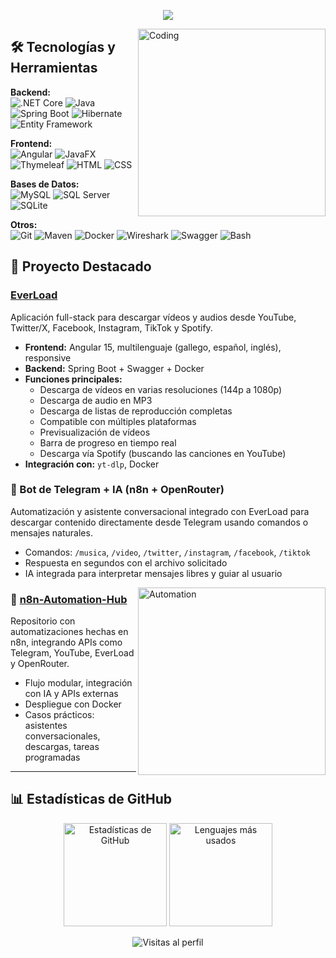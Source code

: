 <p align="center">
  <a href="https://github.com/DenverCoder1/readme-typing-svg">
    <img src="https://readme-typing-svg.herokuapp.com?font=Time+New+Roman&color=cyan&size=25&center=true&vCenter=true&width=600&height=100&lines=Hola,+Soy+Xián+Durán!;Junior+Software+Developer">
  </a>
</p>

<img align="right" alt="Coding" width="300" src="https://cdn.dribbble.com/users/1277312/screenshots/14733298/media/39b1045e593737587dd60e42c8422d1f.gif">

## 🛠 Tecnologías y Herramientas

**Backend:**  
![.NET Core](https://img.shields.io/badge/.NET%20Core-512BD4?style=for-the-badge&logo=.net&logoColor=white) ![Java](https://img.shields.io/badge/Java-007396?style=for-the-badge&logo=java&logoColor=white) ![Spring Boot](https://img.shields.io/badge/Spring%20Boot-6DB33F?style=for-the-badge&logo=spring&logoColor=white) ![Hibernate](https://img.shields.io/badge/Hibernate-59666C?style=for-the-badge&logo=hibernate&logoColor=white) ![Entity Framework](https://img.shields.io/badge/Entity%20Framework-512BD4?style=for-the-badge&logo=.net&logoColor=white)

**Frontend:**  
![Angular](https://img.shields.io/badge/Angular-DD0031?style=for-the-badge&logo=angular&logoColor=white) ![JavaFX](https://img.shields.io/badge/JavaFX-FF7800?style=for-the-badge&logo=java&logoColor=white) ![Thymeleaf](https://img.shields.io/badge/Thymeleaf-005F0F?style=for-the-badge&logo=thymeleaf&logoColor=white) ![HTML](https://img.shields.io/badge/HTML-E34F26?style=for-the-badge&logo=html5&logoColor=white) ![CSS](https://img.shields.io/badge/CSS-1572B6?style=for-the-badge&logo=css3&logoColor=white)

**Bases de Datos:**  
![MySQL](https://img.shields.io/badge/MySQL-4479A1?style=for-the-badge&logo=mysql&logoColor=white) ![SQL Server](https://img.shields.io/badge/SQL%20Server-CC2927?style=for-the-badge&logo=microsoft-sql-server&logoColor=white) ![SQLite](https://img.shields.io/badge/SQLite-003B57?style=for-the-badge&logo=sqlite&logoColor=white)

**Otros:**  
![Git](https://img.shields.io/badge/Git-F05032?style=for-the-badge&logo=git&logoColor=white) ![Maven](https://img.shields.io/badge/Maven-C71A36?style=for-the-badge&logo=apache-maven&logoColor=white) ![Docker](https://img.shields.io/badge/Docker-2496ED?style=for-the-badge&logo=docker&logoColor=white) ![Wireshark](https://img.shields.io/badge/Wireshark-1679A7?style=for-the-badge&logo=wireshark&logoColor=white) ![Swagger](https://img.shields.io/badge/Swagger-85EA2D?style=for-the-badge&logo=swagger&logoColor=black) ![Bash](https://img.shields.io/badge/Bash-4EAA25?style=for-the-badge&logo=gnu-bash&logoColor=white)

## 🚀 Proyecto Destacado

### [EverLoad](https://github.com/xianDT01/everload)
Aplicación full-stack para descargar vídeos y audios desde YouTube, Twitter/X, Facebook, Instagram, TikTok y Spotify.

- **Frontend:** Angular 15, multilenguaje (gallego, español, inglés), responsive  
- **Backend:** Spring Boot + Swagger + Docker  
- **Funciones principales:**  
  - Descarga de vídeos en varias resoluciones (144p a 1080p)  
  - Descarga de audio en MP3  
  - Descarga de listas de reproducción completas  
  - Compatible con múltiples plataformas  
  - Previsualización de vídeos  
  - Barra de progreso en tiempo real  
  - Descarga vía Spotify (buscando las canciones en YouTube)  
- **Integración con:** `yt-dlp`, Docker

### 🤖 Bot de Telegram + IA (n8n + OpenRouter)
Automatización y asistente conversacional integrado con EverLoad para descargar contenido directamente desde Telegram usando comandos o mensajes naturales.

- Comandos: `/musica`, `/video`, `/twitter`, `/instagram`, `/facebook`, `/tiktok`  
- Respuesta en segundos con el archivo solicitado  
- IA integrada para interpretar mensajes libres y guiar al usuario

<img align="right" width="300" alt="Automation" src="https://media.giphy.com/media/v1.Y2lkPTc5MGI3NjExdDY4azA5Z3phM2djMWdxeXhzNnRtdmt0aW1yc3U4bGZhdnN3NnljYSZlcD12MV9naWZzX3NlYXJjaCZjdD1n/Ll22OhMLAlVDb8UQWe/giphy.gif" />

### 🔁 [n8n-Automation-Hub](https://github.com/xianDT01/n8n-automation-hub)
Repositorio con automatizaciones hechas en n8n, integrando APIs como Telegram, YouTube, EverLoad y OpenRouter.

- Flujo modular, integración con IA y APIs externas  
- Despliegue con Docker  
- Casos prácticos: asistentes conversacionales, descargas, tareas programadas

---

## 📊 Estadísticas de GitHub

<p align="center">
  <img src="https://github-readme-stats.vercel.app/api?username=xianDT01&show_icons=true&theme=radical" alt="Estadísticas de GitHub" height="165" />
  <img src="https://github-readme-stats.vercel.app/api/top-langs/?username=xianDT01&layout=compact&theme=radical" alt="Lenguajes más usados" height="165" />
</p>

<p align="center">
  <img src="https://komarev.com/ghpvc/?username=xianDT01&color=blueviolet" alt="Visitas al perfil" />
</p>
